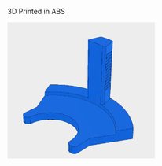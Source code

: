 3D Printed in ABS

<img src="https://github.com/nchlssmsn/DIYTools/blob/master/Alignment/alignmenttool.PNG?raw=true" width="300"/>
